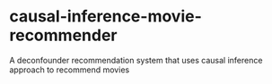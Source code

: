 # causal-inference-movie-recommender
A deconfounder recommendation system that uses causal inference approach to recommend movies
